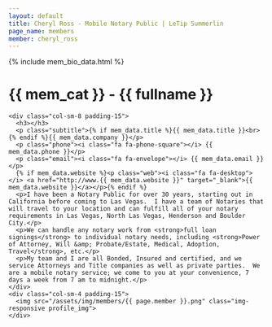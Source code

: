 ```yaml
---
layout: default
title: Cheryl Ross - Mobile Notary Public | LeTip Summerlin
page_name: members
member: cheryl_ross
---
```

{% include mem_bio_data.html %}
<div class="container margin-b-30">
  <div class="wide_banner">
    <h1>{{ mem_cat }} - {{ fullname }}</h1>
  </div>

    <div class="col-sm-8 padding-15">
      <h3></h3>
      <p class="subtitle">{% if mem_data.title %}{{ mem_data.title }}<br>{% endif %}{{ mem_data.company }}</p>
      <p class="phone"><i class="fa fa-phone-square"></i> {{ mem_data.phone }}</p>
      <p class="email"><i class="fa fa-envelope"></i> {{ mem_data.email }}</p>
      {% if mem_data.website %}<p class="web"><i class="fa fa-desktop"></i> <a href="http://www.{{ mem_data.website }}" target="_blank">{{ mem_data.website }}</a></p>{% endif %}
      <p>I have been a Notary Public for over 30 years, starting out in California before coming to Las Vegas.  I have a team of Notaries that will travel to your location and can fulfill all of your notary requirements in Las Vegas, North Las Vegas, Henderson and Boulder City.</p>
      <p>We can handle any notary work from <strong>full loan signings</strong> to individual notary needs, including <strong>Power of Attorney, Will &amp; Probate/Estate, Medical, Adoption, Travel</strong>, etc.</p>
      <p>My team and I are all Bonded, Insured and certified, and we service Attorneys and Title companies as well as private parties.  We are a mobile notary service; we come to you at your convenience, 7 days a week from 7 am to midnight.</p>
    </div>
    <div class="col-sm-4 padding-15">
      <img src="/assets/img/members/{{ page.member }}.png" class="img-responsive profile_img">
    </div>

</div>